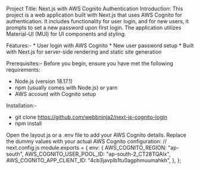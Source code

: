 Project Title: Next.js with AWS Cognito Authentication
Introduction:   This project is a web application built with Next.js that uses AWS Cognito for authentication. It includes functionality for user login, and for new users, it prompts to set a new password upon first login. The application utilizes Material-UI (MUI) for UI components and styling.

Features:-
    * User login with AWS Cognito
    * New user password setup
    * Built with Next.js for server-side rendering and static site generation

Prerequisites:- 
Before you begin, ensure you have met the following requirements:
  * Node.js (version 18.17.1)
  * npm (usually comes with Node.js) or yarn 
  * AWS account with Cognito setup

Installation:-
* git clone https://github.com/webbninja2/next-js-cognito-login 
* npm install 

Open the layout.js or a .env file to add your AWS Cognito details. Replace the dummy values with your actual AWS Cognito configuration:
// next.config.js
module.exports = {
  env: {
    AWS_COGNITO_REGION: "ap-south",
    AWS_COGNITO_USER_POOL_ID: "ap-south-2_CT28TQAIx",
    AWS_COGNITO_APP_CLIENT_ID: "4cb3javplb1tu0agphmuumahkh",
  },
};

